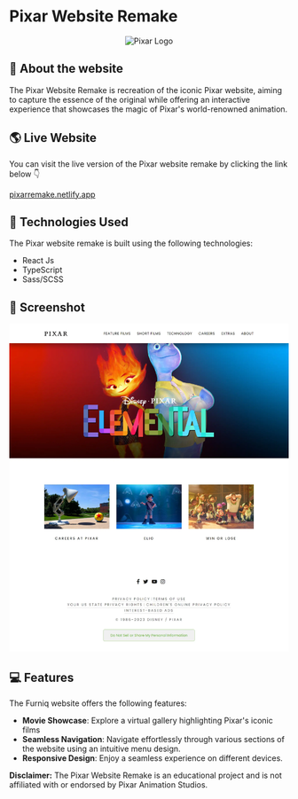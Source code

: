 # Pixar Website Remake

<div align = 'center'>
 <img src="./public/favicon.ico" alt="Pixar Logo"/>
</div>

## 📃 About the website

The Pixar Website Remake is recreation of the iconic Pixar website, aiming to capture the essence of the original while offering an interactive experience that showcases the magic of Pixar's world-renowned animation.

## 🌎 Live Website

You can visit the live version of the Pixar website remake by clicking the link below 👇

[pixarremake.netlify.app](https://pixarclone.netlify.app/)

## 🧰 Technologies Used

The Pixar website remake is built using the following technologies:

- React Js
- TypeScript
- Sass/SCSS

## 📸 Screenshot

![Homepage](./src/assets/img/pixar.webp)

## 💻 Features

The Furniq website offers the following features:

- **Movie Showcase**: Explore a virtual gallery highlighting Pixar's iconic films
- **Seamless Navigation**: Navigate effortlessly through various sections of the website using an intuitive menu design.
- **Responsive Design**: Enjoy a seamless experience on different devices.

**Disclaimer:** The Pixar Website Remake is an educational project and is not affiliated with or endorsed by Pixar Animation Studios.
